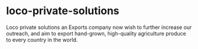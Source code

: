 # loco-private-solutions
Loco private solutions an Exports company now wish to further increase our outreach, and aim to export hand-grown, high-quality agriculture produce to every country in the world.
